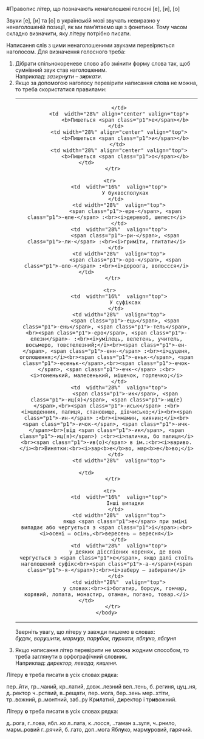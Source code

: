 #Правопис лiтер, що позначають ненаголошенi голоснi [е], [и], [о]

Звуки [<span class="p1">е</span>], [<span class="p1">и</span>] та [<span class="p1">о</span>] в українськiй мовi звучать невиразно у ненаголошенiй позицiї, як ми пам’ятаємо ще з фонетики. Тому часом складно визначити, яку лiтеру потрiбно писати.

Написання слiв з цими ненаголошеними звуками перевiряється наголосом. Для визначення голосного треба:

<ol>
<li>Дiбрати спiльнокореневе слово або змiнити форму слова так, щоб сумнiвний звук став наголошеним.<br>Наприклад: <i>зазирн<b>у</b>ти – з<b>и</b>ркати.</i></li>
<li> Якщо за допомогою наголосу перевiрити написання слова не можна, то треба скористатися правилами:<br>


<table style="width: 100%;" align="center">
    <body>
        <tr>  
            <td  width="16%" align="center" valign="top">
                
            </td>
            <td  width="28%" align="center" valign="top">
                <b>Пишеться <span class="p1">е</span></b>
            </td>  
            <td width="28%" align="center" valign="top">
                <b>Пишеться <span class="p1">и</span></b>
            </td> 
            <td width="28%" align="center" valign="top">
                <b>Пишеться <span class="p1">о</span></b>
            </td>                     
        </tr>

        <tr>  
            <td  width="16%"  valign="top">
                У буквосполуках
            </td>  
            <td width="28%"  valign="top">
                <span class="p1">-ере-</span>, <span class="p1">-еле-</span> :<br><i>деревоб, шелест</i>
            </td>
            <td  width="28%"  valign="top">
                <span class="p1">-ри-</span>, <span class="p1">-ли-</span> :<br><i>гримiти, глитати</i>
            </td>  
            <td width="28%"  valign="top">
                <span class="p1">-оро-</span>, <span class="p1">-оло-</span> :<br><i>дороога, волоссся</i>
            </td>                     
        </tr>

        <tr>  
            <td  width="16%"  valign="top">
                У суфiксах
            </td>  
            <td width="28%"  valign="top">
                <span class="p1">-ець</span>, <span class="p1">-ень</span>, <span class="p1">-тель</span>,<br><span class="p1">-еро</span>, <span class="p1">-елезн</span>- :<br><i>умiлець, велетень, учитель, восьмеро, товстелезний;</i><br><span class="p1">-ен-</span>, <span class="p1">-енн-</span> :<br><i>цуценя, оголошення;</i><br><span class="p1">-еньк-</span>, <span class="p1">-есеньк-</span>,<br><span class="p1">-ечок-</span>, <span class="p1">-ечк-</span> :<br><i>тоненький, малесенький, мiшечок, горлечко;</i>
            </td>
            <td  width="28%"  valign="top">
                <span class="p1">-ик</span>, <span class="p1">-иц(я)</span>, <span class="p1">-ищ(е)</span>,<br><span class="p1">-иськ</span> :<br><i>щоденник, палиця, становище, дiвчисько;</i><br><span class="p1">-ин-</span> :<br><i>мамин, киянин;</i><br><span class="p1">-ичок-</span>, <span class="p1">-ичк-</span><br>(вiд <span class="p1">-ик</span>, <span class="p1">-иц(я)</span>) :<br><i>паличка, бо палиця</i><br><span class="p1">-ив(о)</span> в iм.:<br><i>вариво.</i><br>Винятки:<br><i>зар<b>е</b>во, мар<b>е</b>во;</i>
            </td>  
            <td width="28%"  valign="top">
                
            </td>                     
        </tr>

        <tr>  
            <td  width="16%"  valign="top">
                Iншi випадки
            </td>  
            <td width="28%"  valign="top">
                якщо <span class="p1">е</span> при змiнi випадає або чергується з <span class="p1">i</span>:<br><i>осенi — осiнь,<br>вересень — вересня</i>
            </td>
            <td  width="28%"  valign="top">
                у деяких дiєслiвних коренях, де вона чергується з <span class="p1">е</span>, якщо далi стоїть наголошений суфiкс<br><span class="p1">-а-</span>(<span class="p1">-я-</span>):<br><i>заберу – забирати</i>
            </td>  
            <td width="28%"  valign="top">
                у словах:<br><i>богатир, борсук, гончар, корявий, лопата, монастир, отаман, погано, товар.</i>
            </td>                     
        </tr>
    </body>
</table>

Звернiть увагу, що лiтеру <span class="p1">у</span> завжди пишемо в словах:<br><i>б<b>у</b>дяк, вор<b>у</b>шити, марм<b>у</b>р, пар<b>у</b>бок, п<b>у</b>рхати, ябл<b>у</b>ко, ябл<b>у</b>ня</i></li>
<li>Якщо написання лiтер перевiрити не можна жодним способом, то треба заглянути в орфографiчний словник.<br>Наприклад: <i>директор, левада, кишеня.</i></li>
</ol>


<quiz> 
    <question>
       <p>Літеру <b>е</b> треба писати в усіх словах рядка:</p>
           <answer>пер..йти, гр...чаний, кр..латий, довж..лезний</answer>
           <answer>вел..тень, б..региня, цуц..ня, д..ректор</answer>
           <answer correct>ч..рствий, в..рещати, пер..мога, бер..зень</answer>
           <answer>мер..хтіти, тр..вожний, р..монтний, заб..ру</answer>
      <explanation>
Кр<b>и</b>латий, д<b>и</b>ректор і тр<b>и</b>вожний.
</explanation>
    </question>
</quiz> 

<quiz> 
    <question>
       <p>Літеру <b>о</b> треба писати в усіх словах рядка:</p>
           <answer> д..рога, г..лова, ябл..ко</answer>
           <answer correct> л..пата, к..лосся, ..таман</answer>
           <answer> з..зуля, ч..рнило, марм..ровий</answer>
           <answer> г..рячий, б..гато, доп..мога</answer>
      <explanation>
Ябл<b>у</b>ко, марм<b>у</b>ровий, г<b>а</b>рячий.
</explanation>
    </question>
</quiz> 
